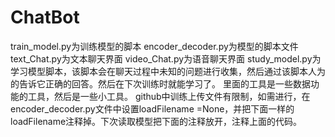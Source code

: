 # ChatBot
train_model.py为训练模型的脚本
encoder_decoder.py为模型的脚本文件
text_Chat.py为文本聊天界面
video_Chat.py为语音聊天界面
study_model.py为学习模型脚本，该脚本会在聊天过程中未知的问题进行收集，然后通过该脚本人为的告诉它正确的回答。然后在下次训练时就能学习了。
里面的工具是一些数据功能的工具，然后是一些小工具。
github中训练上传文件有限制，如需进行，在encoder_decoder.py文件中设置loadFilename =None，并把下面一样的loadFilename注释掉。下次读取模型把下面的注释放开，注释上面的代码。
